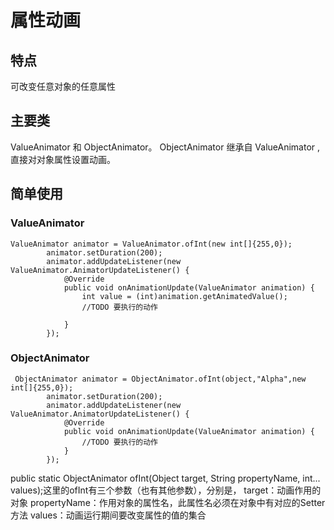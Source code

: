 # 属性动画

## 特点
可改变任意对象的任意属性

## 主要类
ValueAnimator 和 ObjectAnimator。 ObjectAnimator 继承自 ValueAnimator ,直接对对象属性设置动画。

## 简单使用
### ValueAnimator
```
ValueAnimator animator = ValueAnimator.ofInt(new int[]{255,0}); 
        animator.setDuration(200);
        animator.addUpdateListener(new ValueAnimator.AnimatorUpdateListener() {
            @Override
            public void onAnimationUpdate(ValueAnimator animation) {
                int value = (int)animation.getAnimatedValue();
                //TODO 要执行的动作
                
            }
        });
```

### ObjectAnimator
```
 ObjectAnimator animator = ObjectAnimator.ofInt(object,"Alpha",new int[]{255,0});
        animator.setDuration(200);
        animator.addUpdateListener(new ValueAnimator.AnimatorUpdateListener() {
            @Override
            public void onAnimationUpdate(ValueAnimator animation) {
                //TODO 要执行的动作
            }
        });
```
 public static ObjectAnimator ofInt(Object target, String propertyName, int... values);这里的ofInt有三个参数（也有其他参数），分别是，
 target：动画作用的对象
 propertyName：作用对象的属性名，此属性名必须在对象中有对应的Setter方法
 values：动画运行期间要改变属性的值的集合


